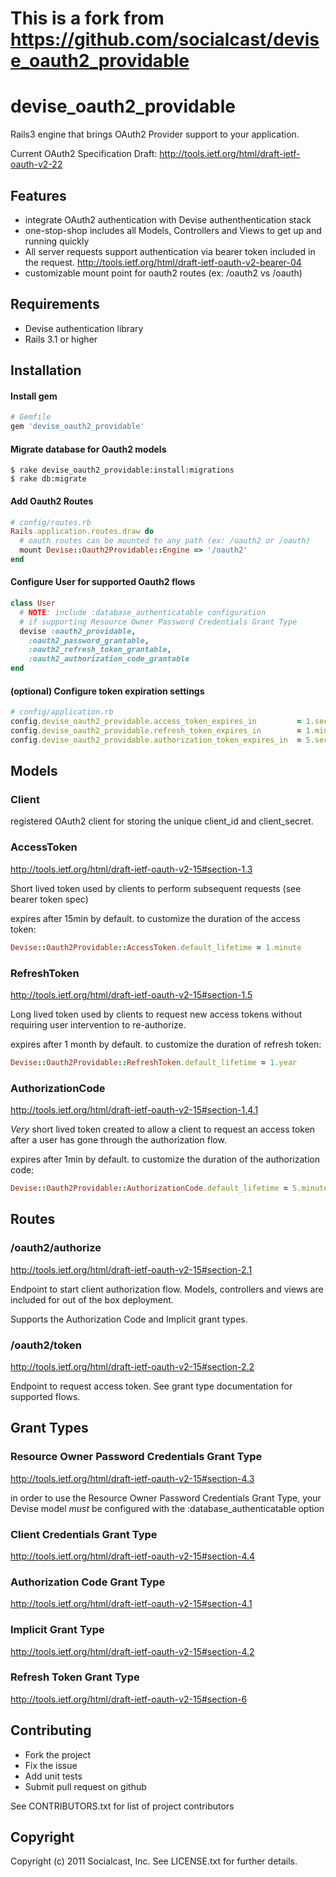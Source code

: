 # This is a fork from https://github.com/socialcast/devise_oauth2_providable





# devise_oauth2_providable

Rails3 engine that brings OAuth2 Provider support to your application.

Current OAuth2 Specification Draft:
http://tools.ietf.org/html/draft-ietf-oauth-v2-22

## Features

* integrate OAuth2 authentication with Devise authenthentication stack
* one-stop-shop includes all Models, Controllers and Views to get up and
  running quickly
* All server requests support authentication via bearer token included in
the request.  http://tools.ietf.org/html/draft-ietf-oauth-v2-bearer-04
* customizable mount point for oauth2 routes (ex: /oauth2 vs /oauth)


## Requirements

* Devise authentication library
* Rails 3.1 or higher

## Installation

#### Install gem
```ruby
# Gemfile
gem 'devise_oauth2_providable'
```

#### Migrate database for Oauth2 models
```
$ rake devise_oauth2_providable:install:migrations
$ rake db:migrate
```

#### Add Oauth2 Routes
```ruby
# config/routes.rb
Rails.application.routes.draw do
  # oauth routes can be mounted to any path (ex: /oauth2 or /oauth)
  mount Devise::Oauth2Providable::Engine => '/oauth2'
end
```

#### Configure User for supported Oauth2 flows
```ruby
class User
  # NOTE: include :database_authenticatable configuration
  # if supporting Resource Owner Password Credentials Grant Type
  devise :oauth2_providable, 
    :oauth2_password_grantable,
    :oauth2_refresh_token_grantable,
    :oauth2_authorization_code_grantable
end
```

#### (optional) Configure token expiration settings
```ruby
# config/application.rb
config.devise_oauth2_providable.access_token_expires_in         = 1.second # 15.minute default
config.devise_oauth2_providable.refresh_token_expires_in        = 1.minute # 1.month default
config.devise_oauth2_providable.authorization_token_expires_in  = 5.seconds # 1.minute default
```

## Models

### Client
registered OAuth2 client for storing the unique client_id and
client_secret.

### AccessToken
http://tools.ietf.org/html/draft-ietf-oauth-v2-15#section-1.3

Short lived token used by clients to perform subsequent requests (see
bearer token spec)

expires after 15min by default.  to customize the duration of the access token:

```ruby
Devise::Oauth2Providable::AccessToken.default_lifetime = 1.minute
```

### RefreshToken
http://tools.ietf.org/html/draft-ietf-oauth-v2-15#section-1.5

Long lived token used by clients to request new access tokens without
requiring user intervention to re-authorize.

expires after 1 month by default. to customize the duration of refresh token:

```ruby
Devise::Oauth2Providable::RefreshToken.default_lifetime = 1.year
```

### AuthorizationCode
http://tools.ietf.org/html/draft-ietf-oauth-v2-15#section-1.4.1

*Very* short lived token created to allow a client to request an access
token after a user has gone through the authorization flow.

expires after 1min by default. to customize the duration of the
authorization code:

```ruby
Devise::Oauth2Providable::AuthorizationCode.default_lifetime = 5.minutes
```

## Routes

### /oauth2/authorize
http://tools.ietf.org/html/draft-ietf-oauth-v2-15#section-2.1

Endpoint to start client authorization flow.  Models, controllers and
views are included for out of the box deployment.

Supports the Authorization Code and Implicit grant types.

### /oauth2/token
http://tools.ietf.org/html/draft-ietf-oauth-v2-15#section-2.2

Endpoint to request access token.  See grant type documentation for
supported flows.

## Grant Types

### Resource Owner Password Credentials Grant Type
http://tools.ietf.org/html/draft-ietf-oauth-v2-15#section-4.3

in order to use the Resource Owner Password Credentials Grant Type, your
Devise model *must* be configured with the :database_authenticatable option

### Client Credentials Grant Type
http://tools.ietf.org/html/draft-ietf-oauth-v2-15#section-4.4

### Authorization Code Grant Type
http://tools.ietf.org/html/draft-ietf-oauth-v2-15#section-4.1

### Implicit Grant Type
http://tools.ietf.org/html/draft-ietf-oauth-v2-15#section-4.2

### Refresh Token Grant Type
http://tools.ietf.org/html/draft-ietf-oauth-v2-15#section-6

## Contributing
 
* Fork the project
* Fix the issue
* Add unit tests
* Submit pull request on github

See CONTRIBUTORS.txt for list of project contributors

## Copyright

Copyright (c) 2011 Socialcast, Inc. 
See LICENSE.txt for further details.

